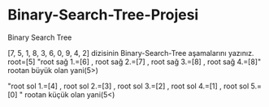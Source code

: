# Binary-Search-Tree-Projesi
Binary Search Tree 

[7, 5, 1, 8, 3, 6, 0, 9, 4, 2] dizisinin Binary-Search-Tree aşamalarını yazınız.
root=[5]
"root sağ 1.=[6] , root sağ 2.=[7] , root sağ 3.=[8] , root sağ 4.=[8]" rootan büyük olan yani(5>)

"root sol 1.=[4] , root sol 2.=[3] , root sol 3.=[2] , root sol 4.=[1] , root sol 5.=[0] " rootan küçük olan yani(5<)
